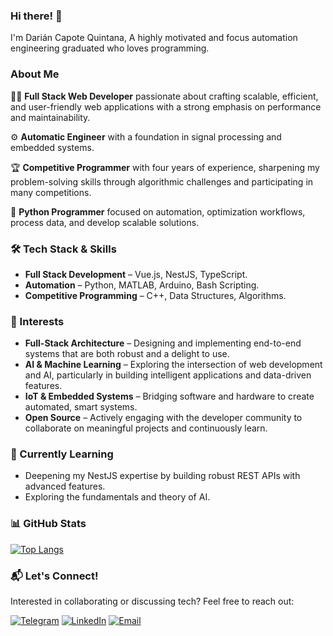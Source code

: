 ### Hi there! 👋

I'm Darián Capote Quintana, A highly motivated and focus automation engineering graduated who loves programming.

### About Me

👨‍💻 **Full Stack Web Developer** passionate about crafting scalable, efficient, and user-friendly web applications with a strong emphasis on performance and maintainability.

⚙️ **Automatic Engineer** with a foundation in signal processing and embedded systems.

🏆 **Competitive Programmer** with four years of experience, sharpening my problem-solving skills through algorithmic challenges and participating in many competitions.

🐍 **Python Programmer** focused on automation, optimization workflows, process data, and develop scalable solutions.

### 🛠 Tech Stack & Skills

- **Full Stack Development** – Vue.js, NestJS, TypeScript.
- **Automation** – Python, MATLAB, Arduino, Bash Scripting.
- **Competitive Programming** – C++, Data Structures, Algorithms.

### 🎯 Interests

- **Full-Stack Architecture** –  Designing and implementing end-to-end systems that are both robust and a delight to use.
- **AI & Machine Learning** – Exploring the intersection of web development and AI, particularly in building intelligent applications and data-driven features.
- **IoT & Embedded Systems** – Bridging software and hardware to create automated, smart systems.
- **Open Source** – Actively engaging with the developer community to collaborate on meaningful projects and continuously learn.

### 🌱 Currently Learning

- Deepening my NestJS expertise by building robust REST APIs with advanced features.
- Exploring the fundamentals and theory of AI.

### 📊 GitHub Stats

[![Top Langs](https://github-readme-stats.vercel.app/api/top-langs/?username=dcq-31&size_weight=0.5&count_weight=0.5&layout=compact&title_color=42b883)](https://github.com/dcq-31)

### 📬 Let's Connect!

Interested in collaborating or discussing tech? Feel free to reach out:

[![Telegram](https://img.shields.io/badge/Telegram-2CA5E0?style=for-the-badge&logo=telegram&logoColor=white)](https://t.me/dcq31) [![LinkedIn](https://img.shields.io/badge/LinkedIn-0077B5?style=for-the-badge&logo=linkedin&logoColor=white)](https://www.linkedin.com/in/dari%C3%A1n-capote-quintana/) [![Email](https://img.shields.io/badge/Email-D14836?style=for-the-badge&logo=gmail&logoColor=white)](mailto:dariancapoteq@gmail.com)
